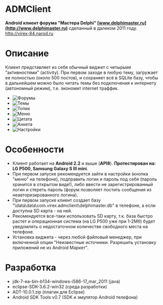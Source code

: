 # ADMClient
**Android клиент форума "Мастера Delphi" [www.delphimaster.ru](http://www.delphimaster.ru)** сделанный в далеком 2011 году.
http://virex-84.narod.ru

# Описание
Клиент представляет из себя обычный виджет с четырьмя "активностями" (activity). При первом заходе в любую тему, загружает ее полностью (около 500 постов), и сохраняет всё в SQLite базу, чтобы в дальнейшем можно было читать темы без подключения к интернету (автономный режим), т.е. экономит internet траффик.

- ![Форумы](screenshots/forums.png)
- ![Темы](screenshots/topics.png)
- ![Топик](screenshots/topic.png)
- ![Меню](screenshots/menu.png)
- ![Цитата](screenshots/citate.png)
- ![Анкета](screenshots/anketa.png)
- ![Настройки](screenshots/options.png)

# Особенности
- Клиент работает на **Android 2.2** и выше (**API8**). **Протестирован на: LG P500, Samsung Galaxy S III mini**.
- При первом запуске рекомендуется зайти в настройки (кнопка "меню" на телефоне), подправить логин и пароль под себя (пароль хранится в открытом виде!), либо ввести не зарегистрированный логин и стереть пароль (форум позволяет постить сообщения из неавторизированного логина).
- При первом запуске клиент создает базу "\data\data\com.virex.admclient\delphimaster.db" в телефоне, а если доступна SD карта - на ней.
- Рекомендуется все-таки использовать SD карту, т.к. база быстро растет и операционная система (на LG P500 уже при 1-2Мб) будет уведомлять о недостаточном количестве свободного места на телефоне.
- Установка виджета - через любой файловый менеджер, при включенной опции "Неизвестные источники. Разрешить установку приложений не из Android Маркет".

# Разработка
- jdk-7-ea-bin-b134-windows-i586-17_mar_2011 (java)
- eclipse-SDK-3.6.2-win32 (среда разработки)
- ADT-10.0.1.zip (плагин для Eclipse)
- Android SDK Tools v0.7 (SDK и эмулятор Android телефона)

